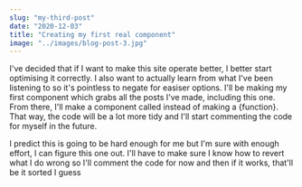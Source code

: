 ```yaml
---
slug: "my-third-post"
date: "2020-12-03"
title: "Creating my first real component"
image: "../images/blog-post-3.jpg"
---
```


I've decided that if I want to make this site operate better, I better start optimising it correctly. I also want to actually learn from what I've been listening to so it's pointless to negate for easiser options. I'll be making my first component which grabs all the posts I've made, including this one. From there, I'll make a component called <PostList> instead of making a {function}. That way, the code will be a lot more tidy and I'll start commenting the code for myself in the future. 

I predict this is going to be hard enough for me but I'm sure with enough effort, I can figure this one out. I'll have to make sure I know how to revert what I do wrong so I'll comment the code for now and then if it works, that'll be it sorted I guess